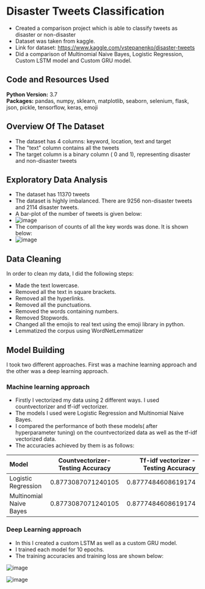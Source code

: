 # Disaster Tweets Classification
* Created a comparison project which is able to classify tweets as disaster or non-disaster
* Dataset was taken from kaggle. 
* Link for dataset: https://www.kaggle.com/vstepanenko/disaster-tweets
* Did a comparison of Multinomial Naive Bayes, Logistic Regression, Custom LSTM model and Custom GRU model.

## Code and Resources Used 
**Python Version:** 3.7  
**Packages:** pandas, numpy, sklearn, matplotlib, seaborn, selenium, flask, json, pickle, tensorflow, keras, emoji

## Overview Of The Dataset
* The dataset has 4 columns: keyword, location, text and target
* The "text" column contains all the tweets
* The target column is a binary column ( 0 and 1), representing disaster and non-disaster tweets

## Exploratory Data Analysis
* The dataset has 11370 tweets
* The dataset is highly imbalanced. There are 9256 non-disaster tweets and 2114 disaster tweets.
* A bar-plot of the number of tweets is given below:
* ![image](https://user-images.githubusercontent.com/56645508/122762198-b0639b80-d2ba-11eb-9bd8-3340724252a2.png)
* The comparison of counts of all the key words was done. It is shown below:
* ![image](https://user-images.githubusercontent.com/56645508/122762336-d8eb9580-d2ba-11eb-9448-dbb80e14106a.png)

## Data Cleaning
In order to clean my data, I did the following steps:
* Made the text lowercase.
* Removed all the text in square brackets.
* Removed all the hyperlinks.
* Removed all the punctuations.
* Removed the words containing numbers.
* Removed Stopwords.
* Changed all the emojis to real text using the emoji library in python.
* Lemmatized the corpus using WordNetLemmatizer

## Model Building 

I took two different approaches. First was a machine learning approach and the other was a deep learning approach.

### Machine learning approach
* Firstly I vectorized my data using 2 different ways. I used countvectorizer and tf-idf vectorizer. 
* The models I used were Logistic Regression and Multinomial Naive Bayes.
* I compared the performance of both these models( after hyperparameter tuning) on the countvectorized data as well as the tf-idf vectorized data.
* The accuracies achieved by them is as follows:


| Model      | Countvectorizer- Testing Accuracy | Tf-idf vectorizer - Testing Accuracy   |
| :---        |    :----:   |          ---: |
| Logistic Regression      | 0.8773087071240105      | 0.8777484608619174   |
| Multinomial Naive Bayes   | 0.8773087071240105        | 0.8777484608619174      |

### Deep Learning approach
* In this I created a custom LSTM as well as a custom GRU model.
* I trained each model for 10 epochs.
* The training accuracies and training loss are shown below:

![image](https://user-images.githubusercontent.com/56645508/122764634-4d273880-d2bd-11eb-80b2-86910adcb8e4.png)

![image](https://user-images.githubusercontent.com/56645508/122764660-54e6dd00-d2bd-11eb-98cc-b05582e643c5.png)


